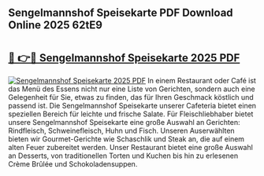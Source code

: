 ## Sengelmannshof Speisekarte PDF Download Online 2025 62tE9

# <h2><a href="http://gcd4px.nevu.top/?p=Sengelmannshof+Speisekarte">🔗 👉🔴 Sengelmannshof Speisekarte 2025 PDF</a></h2>

[![Sengelmannshof Speisekarte 2025 PDF](https://i.imgur.com/dBaPXMq.png)](http://gcd4px.nevu.top/?p=Sengelmannshof+Speisekarte)
In einem Restaurant oder Café ist das Menü des Essens nicht nur eine Liste von Gerichten, sondern auch eine Gelegenheit für Sie, etwas zu finden, das für Ihren Geschmack köstlich und passend ist. Die Sengelmannshof Speisekarte unserer Cafeteria bietet einen speziellen Bereich für leichte und frische Salate. Für Fleischliebhaber bietet unsere Sengelmannshof Speisekarte eine große Auswahl an Gerichten: Rindfleisch, Schweinefleisch, Huhn und Fisch. Unseren Auserwählten bieten wir Gourmet-Gerichte wie Schaschlik und Steak an, die auf einem alten Feuer zubereitet werden. Unser Restaurant bietet eine große Auswahl an Desserts, von traditionellen Torten und Kuchen bis hin zu erlesenen Crème Brûlée und Schokoladensuppen.
